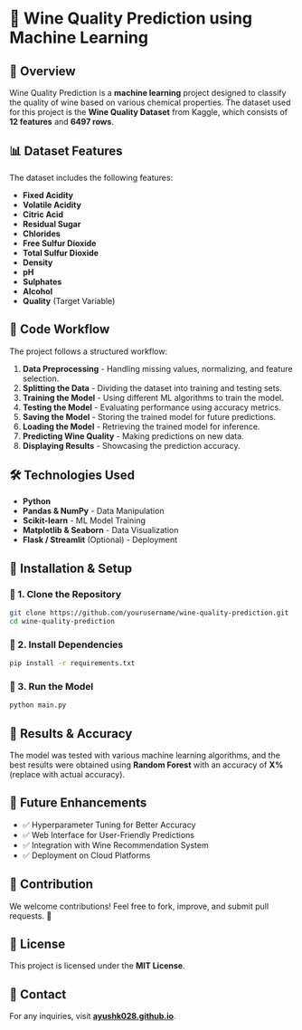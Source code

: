 # 🍷 Wine Quality Prediction using Machine Learning

## 📌 Overview
Wine Quality Prediction is a **machine learning** project designed to classify the quality of wine based on various chemical properties. The dataset used for this project is the **Wine Quality Dataset** from Kaggle, which consists of **12 features** and **6497 rows**.

## 📊 Dataset Features
The dataset includes the following features:
- **Fixed Acidity**
- **Volatile Acidity**
- **Citric Acid**
- **Residual Sugar**
- **Chlorides**
- **Free Sulfur Dioxide**
- **Total Sulfur Dioxide**
- **Density**
- **pH**
- **Sulphates**
- **Alcohol**
- **Quality** (Target Variable)

## 🔄 Code Workflow
The project follows a structured workflow:
1. **Data Preprocessing** - Handling missing values, normalizing, and feature selection.
2. **Splitting the Data** - Dividing the dataset into training and testing sets.
3. **Training the Model** - Using different ML algorithms to train the model.
4. **Testing the Model** - Evaluating performance using accuracy metrics.
5. **Saving the Model** - Storing the trained model for future predictions.
6. **Loading the Model** - Retrieving the trained model for inference.
7. **Predicting Wine Quality** - Making predictions on new data.
8. **Displaying Results** - Showcasing the prediction accuracy.

## 🛠️ Technologies Used
- **Python**
- **Pandas & NumPy** - Data Manipulation
- **Scikit-learn** - ML Model Training
- **Matplotlib & Seaborn** - Data Visualization
- **Flask / Streamlit** (Optional) - Deployment

## 🚀 Installation & Setup
### 🔹 1. Clone the Repository
```sh
git clone https://github.com/yourusername/wine-quality-prediction.git
cd wine-quality-prediction
```

### 🔹 2. Install Dependencies
```sh
pip install -r requirements.txt
```

### 🔹 3. Run the Model
```sh
python main.py
```

## 🎯 Results & Accuracy
The model was tested with various machine learning algorithms, and the best results were obtained using **Random Forest** with an accuracy of **X%** (replace with actual accuracy).

## 🔮 Future Enhancements
- ✅ Hyperparameter Tuning for Better Accuracy
- ✅ Web Interface for User-Friendly Predictions
- ✅ Integration with Wine Recommendation System
- ✅ Deployment on Cloud Platforms

## 🤝 Contribution
We welcome contributions! Feel free to fork, improve, and submit pull requests. 🚀

## 📜 License
This project is licensed under the **MIT License**.

## 📩 Contact
For any inquiries, visit **[ayushk028.github.io](https://ayushk028.github.io)**.
